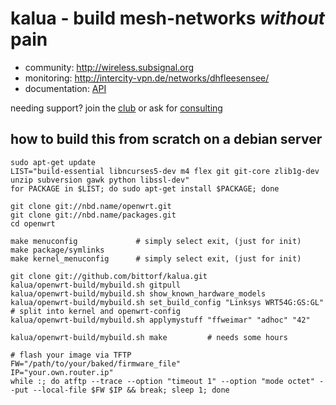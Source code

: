 kalua - build mesh-networks _without_ pain
==========================================

* community: http://wireless.subsignal.org
* monitoring: http://intercity-vpn.de/networks/dhfleesensee/
* documentation: [API](http://wireless.subsignal.org/index.php?title=Firmware-Dokumentation_API)

needing support?
join the [club](http://blog.maschinenraum.tk) or ask for [consulting](http://bittorf-wireless.de)


how to build this from scratch on a debian server
-------------------------------------------------

	sudo apt-get update
	LIST="build-essential libncurses5-dev m4 flex git git-core zlib1g-dev unzip subversion gawk python libssl-dev"
	for PACKAGE in $LIST; do sudo apt-get install $PACKAGE; done
	
	git clone git://nbd.name/openwrt.git
	git clone git://nbd.name/packages.git
	cd openwrt
	
	make menuconfig				# simply select exit, (just for init)
	make package/symlinks
	make kernel_menuconfig		# simply select exit, (just for init)
	
	git clone git://github.com/bittorf/kalua.git
	kalua/openwrt-build/mybuild.sh gitpull
	kalua/openwrt-build/mybuild.sh show_known_hardware_models
	kalua/openwrt-build/mybuild.sh set_build_config "Linksys WRT54G:GS:GL"		# split into kernel and openwrt-config
	kalua/openwrt-build/mybuild.sh applymystuff "ffweimar" "adhoc" "42"
	
	kalua/openwrt-build/mybuild.sh make 		# needs some hours
	
	# flash your image via TFTP
	FW="/path/to/your/baked/firmware_file"
	IP="your.own.router.ip"
	while :; do atftp --trace --option "timeout 1" --option "mode octet" --put --local-file $FW $IP && break; sleep 1; done
